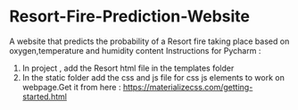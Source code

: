 # Resort-Fire-Prediction-Website
A website that predicts the probability of a Resort fire taking place based on oxygen,temperature and humidity content
Instructions for Pycharm :
1) In project , add the Resort html file in the templates folder
2) In the static folder add the css and js file for css js elements to work on webpage.Get it from here : https://materializecss.com/getting-started.html


